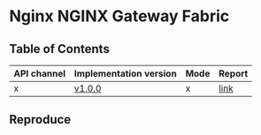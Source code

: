 # Nginx NGINX Gateway Fabric

## Table of Contents

|API channel|Implementation version|Mode|Report|
|-----------|----------------------|----|------|
|x|[v1.0.0](https://github.com/nginx/nginx-gateway-fabric/releases/tag/v1.0.0)|x|[link](./v1.0.0-report.yaml)|

## Reproduce
